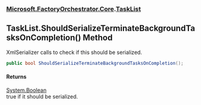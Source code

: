 ### [Microsoft.FactoryOrchestrator.Core](Microsoft_FactoryOrchestrator_Core.md 'Microsoft.FactoryOrchestrator.Core').[TaskList](TaskList.md 'Microsoft.FactoryOrchestrator.Core.TaskList')
## TaskList.ShouldSerializeTerminateBackgroundTasksOnCompletion() Method
XmlSerializer calls to check if this should be serialized.  
```csharp
public bool ShouldSerializeTerminateBackgroundTasksOnCompletion();
```
#### Returns
[System.Boolean](https://docs.microsoft.com/en-us/dotnet/api/System.Boolean 'System.Boolean')  
true if it should be serialized.
